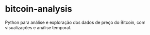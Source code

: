 # bitcoin-analysis
Python para análise e exploração dos dados de preço do Bitcoin, com visualizações e análise temporal.
